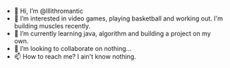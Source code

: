- 👋 Hi, I’m @lllithromantic
- 👀 I’m interested in video games, playing basketball and working out. I'm building muscles recently.
- 🌱 I’m currently learning java, algorithm and building a project on my own.
- 💞️ I’m looking to collaborate on nothing...
- 📫 How to reach me? I ain't know nothing.

<!---
lllithromantic/lllithromantic is a ✨ special ✨ repository because its `README.md` (this file) appears on your GitHub profile.
You can click the Preview link to take a look at your changes.
--->
